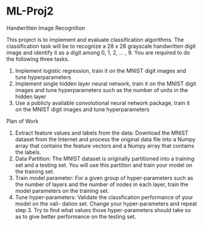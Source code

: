 # ML-Proj2
Handwritten Image Recognition

This project is to implement and evaluate classification algorithms. The classification task will be to
recognize a 28 x 28 grayscale handwritten digit image and identify it as a digit among 0, 1, 2, ... , 9.
You are required to do the following three tasks.
1. Implement logistic regression, train it on the MNIST digit images and tune hyperparameters
2. Implement single hidden layer neural network, train it on the MNIST digit images and tune
hyperparameters such as the number of units in the hidden layer
3. Use a publicly available convolutional neural network package, train it on the MNIST digit images
and tune hyperparameters


Plan of Work
1. Extract feature values and labels from the data: Download the MNIST dataset from the
Internet and process the original data file into a Numpy array that contains the feature vectors
and a Numpy array that contains the labels.
2. Data Partition: The MNIST dataset is originally partitioned into a training set and a testing
set. You will use this partition and train your model on the training set.
3. Train model parameter: For a given group of hyper-parameters such as the number of layers
and the number of nodes in each layer, train the model parameters on the training set.
4. Tune hyper-parameters: Validate the classfication performance of your model on the vali-
dation set. Change your hyper-parameters and repeat step 3. Try to find what values those
hyper-parameters should take so as to give better performance on the testing set.
